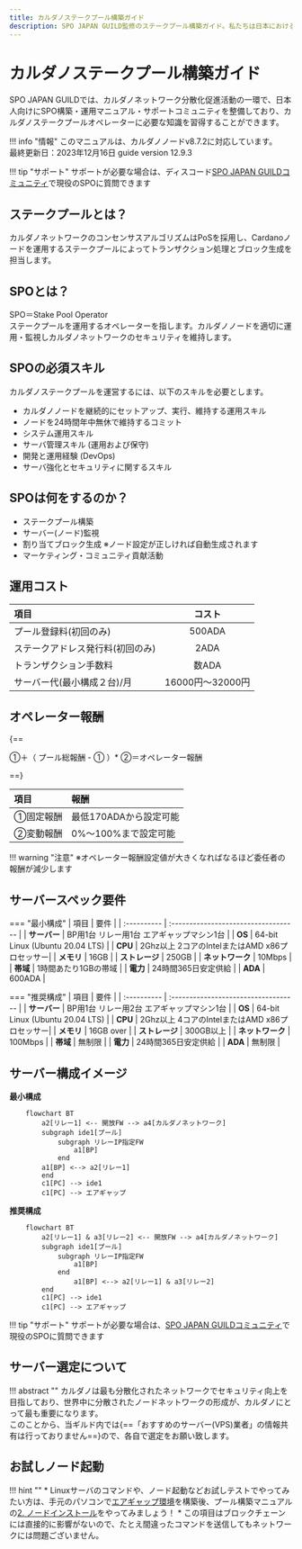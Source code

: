 ```yaml
---
title: カルダノステークプール構築ガイド
description: SPO JAPAN GUILD監修のステークプール構築ガイド。私たちは日本におけるステークプール構築を促進しカルダノ分散化に貢献してまいります。
---
```



# **カルダノステークプール構築ガイド**

SPO JAPAN GUILDでは、カルダノネットワーク分散化促進活動の一環で、日本人向けにSPO構築・運用マニュアル・サポートコミュニティを整備しており、カルダノステークプールオペレーターに必要な知識を習得することができます。

!!! info "情報"
    このマニュアルは、カルダノノードv8.7.2に対応しています。  
    最終更新日：2023年12月16日 guide version 12.9.3

!!! tip "サポート"
    サポートが必要な場合は、ディスコード[SPO JAPAN GUILDコミュニティ](https://discord.gg/U3gU54c)で現役のSPOに質問できます


## **ステークプールとは？**
カルダノネットワークのコンセンサスアルゴリズムはPoSを採用し、Cardanoノードを運用するステークプールによってトランザクション処理とブロック生成を担当します。

## **SPOとは？**
SPO＝Stake Pool Operator  
ステークプールを運用するオペレーターを指します。カルダノノードを適切に運用・監視しカルダノネットワークのセキュリティを維持します。

## **SPOの必須スキル**

カルダノステークプールを運営するには、以下のスキルを必要とします。

* カルダノノードを継続的にセットアップ、実行、維持する運用スキル
* ノードを24時間年中無休で維持するコミット
* システム運用スキル
* サーバ管理スキル \(運用および保守\)
* 開発と運用経験 \(DevOps\)
* サーバ強化とセキュリティに関するスキル

## **SPOは何をするのか？**
* ステークプール構築
* サーバー(ノード)監視
* 割り当てブロック生成 ※ノード設定が正しければ自動生成されます
* マーケティング・コミュニティ貢献活動

## **運用コスト**
| 項目      | コスト                          |
| :----------- | :------------------------------------: |
| プール登録料(初回のみ)       | 500ADA  |
| ステークアドレス発行料(初回のみ)       | 2ADA |
| トランザクション手数料    | 数ADA |
| サーバー代(最小構成２台)/月    | 16000円～32000円 |

## **オペレーター報酬**

{==
  
①＋（ プール総報酬 - ① ）* ②＝オペレーター報酬
  
==}

| 項目      | 報酬                          |
| :----------- | :------------------------------------ |
| ①固定報酬       | 最低170ADAから設定可能  |
| ②変動報酬       | 0%～100%まで設定可能  |

!!! warning "注意"
    ※オペレーター報酬設定値が大きくなればなるほど委任者の報酬が減少します


## **サーバースペック要件**

=== "最小構成"
    | 項目      | 要件                          |
    | :---------- | :----------------------------------- |
    | **サーバー**      | BP用1台  リレー用1台  エアギャップマシン1台  |
    | **OS**       | 64-bit Linux \(Ubuntu 20.04 LTS\) |
    | **CPU**   | 2Ghz以上 2コアのIntelまたはAMD x86プロセッサー|
    | **メモリ**    | 16GB |
    | **ストレージ**    | 250GB |
    | **ネットワーク**    | 10Mbps |
    | **帯域**    | 1時間あたり1GBの帯域 |
    | **電力**    | 24時間365日安定供給 |
    | **ADA**    | 600ADA |


=== "推奨構成"
    | 項目      | 要件                          |
    | :---------- | :----------------------------------- |
    | **サーバー**      | BP用1台  リレー用2台  エアギャップマシン1台  |
    | **OS**       | 64-bit Linux \(Ubuntu 20.04 LTS\) |
    | **CPU**   | 2Ghz以上 4コアのIntelまたはAMD x86プロセッサー|
    | **メモリ**    | 16GB over |
    | **ストレージ**    | 300GB以上 |
    | **ネットワーク**    | 100Mbps |
    | **帯域**    | 無制限 |
    | **電力**    | 24時間365日安定供給 |
    | **ADA**    | 無制限 |

## **サーバー構成イメージ**

**最小構成**
``` mermaid
    flowchart BT
        a2[リレー1] <-- 開放FW --> a4[カルダノネットワーク]
        subgraph ide1[プール]
            subgraph リレーIP指定FW
                a1[BP]
            end
        a1[BP] <--> a2[リレー1]
        end
        c1[PC] --> ide1
        c1[PC] --> エアギャップ
```

**推奨構成**
``` mermaid
    flowchart BT
        a2[リレー1] & a3[リレー2] <-- 開放FW --> a4[カルダノネットワーク]
        subgraph ide1[プール]
            subgraph リレーIP指定FW
                a1[BP]
            end
                a1[BP] <--> a2[リレー1] & a3[リレー2]
        end
        c1[PC] --> ide1
        c1[PC] --> エアギャップ
```


!!! tip "サポート"
    サポートが必要な場合は、[SPO JAPAN GUILDコミュニティ](https://discord.gg/U3gU54c)で現役のSPOに質問できます

## **サーバー選定について**
!!! abstract ""
    カルダノは最も分散化されたネットワークでセキュリティ向上を目指しており、世界中に分散されたノードネットワークの形成が、カルダノにとって最も重要になります。  
    このことから、当ギルド内では{==「おすすめのサーバー(VPS)業者」の情報共有は行っておりません==}ので、各自で選定をお願い致します。  


## **お試しノード起動**

!!! hint ""
    * Linuxサーバのコマンドや、ノード起動などお試しテストでやってみたい方は、手元のパソコンで[エアギャップ環境](./setup/air-gap-guid.md)を構築後、プール構築マニュアルの[2. ノードインストール](./setup/2-node-setup.md)をやってみましょう！
    * この項目はブロックチェーンには直接的に影響がないので、たとえ間違ったコマンドを送信してもネットワークには問題ございません。




